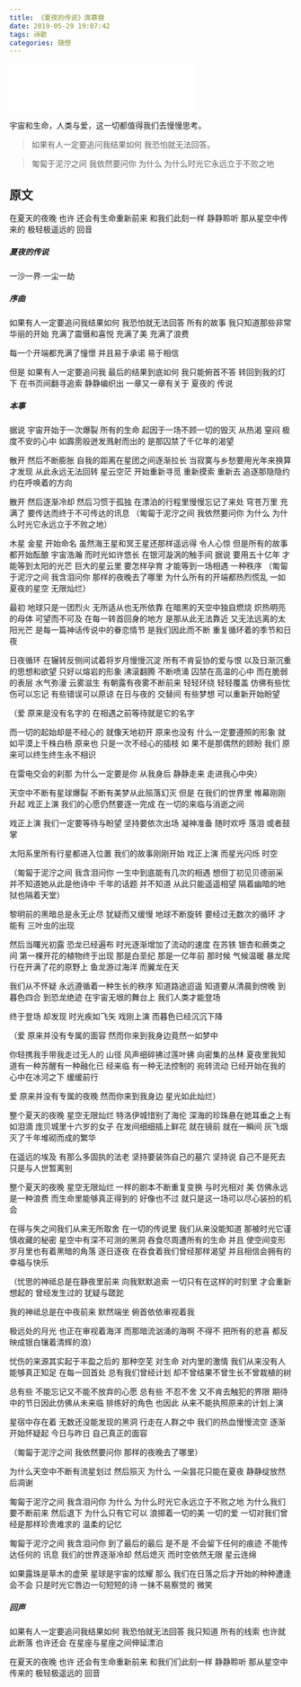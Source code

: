 ```yaml
---
title: 《夏夜的传说》席慕蓉
date: 2019-05-29 19:07:42
tags: 诗歌
categories: 随想
---
```


<iframe frameborder="no" border="0" marginwidth="0" marginheight="0" width=330 height=86 src="//music.163.com/outchain/player?type=3&id=2060398574&auto=0&height=66"></iframe>

宇宙和生命，人类与爱，这一切都值得我们去慢慢思考。

> 如果有人一定要追问我结果如何
> 我恐怕就无法回答。

> 匍匐于泥泞之间 
> 我依然要问你 为什么 
> 为什么时光它永远立于不败之地

<!-- more -->

## 原文

在夏天的夜晚 也许 
还会有生命重新前来 
和我们此刻一样 静静聆听 
那从星空中传来的 
极轻极遥远的 回音

##### 夏夜的传说 

一沙一界·一尘一劫

##### 序曲

如果有人一定要追问我结果如何 
我恐怕就无法回答 
所有的故事 
我只知道那些非常华丽的开始 
充满了震慑和喜悦 
充满了美 充满了浪费

每一个开端都充满了憧憬 
并且易于承诺 易于相信

但是 如果有人一定要追问我 
最后的结果到底如何 
我只能俯首不答 转回到我的灯下 
在书页间翻寻追索 
静静编织出 一章又一章有关于 
夏夜的 传说

##### 本事

据说 宇宙开始于一次爆裂 
所有的生命 
起因于一场不顾一切的毁灭 
从热渴 窒闷 极度不安的心中 
如霹雳般迸发溅射而出的 
是那囚禁了千亿年的渴望

散开 然后不断膨胀 
自我的距离在星团之间逐渐拉长 
当寂寞与乡愁要用光年来换算 
才发现 
从此永远无法回转 
星云空茫 开始重新寻觅 
重新摸索 重新去 
追逐那隐隐约约在呼唤着的方向

散开 然后逐渐冷却 
然后习惯于孤独 
在漂泊的行程里慢慢忘记了来处 
穹苍万里 充满了 
要传达而终于不可传达的讯息 
（匍匐于泥泞之间 
我依然要问你 为什么 
为什么时光它永远立于不败之地）

木星 金星 开始命名 
虽然海王星和冥王星还那样遥远得 
令人心惊 
但是所有的故事都开始酝酿 
宇宙浩瀚 而时光如许悠长 
在银河漩涡的触手间 据说 
要用五十亿年 
才能等到太阳的光芒 
巨大的星云里 要怎样孕育 
才能等到一场相遇 一种秩序 
（匍匐于泥泞之间 
我含泪问你 
那样的夜晚去了哪里 
为什么所有的开端都热烈慌乱 
一如夏夜的星空 无限灿烂）

最初 地球只是一团烈火 
无所适从也无所依靠 
在暗黑的天空中独自燃烧 
炽热明亮的母体 可望而不可及 
在每一转首回身的地方 
是那从此无法靠近 
又无法远离的太阳光芒 
是每一篇神话传说中的眷恋情节 
是我们因此而不断 
重复循环着的季节和日夜

日夜循环 
在辗转反侧间试着将岁月慢慢沉淀 
所有不肯妥协的爱与恨 
以及日渐沉重的思想和欲望 
只好以熔岩的形象 沸滚翻腾 
不断喷涌 囚禁在高温的心中 
而在脆弱的表层 
水气弥漫 云雾滋生 
有朝露有夜雾不断前来 轻轻环绕 
轻轻覆盖 
仿佛有些忧伤可以忘记 
有些错误可以原谅 在日与夜的 
交替间 
有些梦想 可以重新开始盼望

（爱 原来是没有名字的 
在相遇之前等待就是它的名字

而一切的起始却是不经心的 
就像天地初开 原来也没有 
什么一定要遵照的形象 就 
如平漠上千株白杨 原来也 
只是一次不经心的插枝 如 
果不是那偶然的顾盼 我们 
原来可以终生终生永不相识

在雷电交会的刹那 
为什么一定要是你 从我身后 
静静走来 
走进我心中央）

天空中不断有星球爆裂 
不断有美梦从此殒落幻灭 
但是 在我们的世界里 
帷幕刚刚升起 戏正上演 
我们的心愿仍然要逐一完成 
在一切的来临与消逝之间

戏正上演 
我们一定要等待与盼望 
坚持要依次出场 凝神准备 
随时欢呼 落泪 或者鼓掌

太阳系里所有行星都进入位置 
我们的故事刚刚开始 戏正上演 
而星光闪烁 时空

（匍匐于泥泞之间 
我含泪问你 
一生中到底能有几次的相遇 
想但丁初见贝德丽采 
并不知道她从此是他诗中 
千年的话题 并不知道 
从此只能遥遥相望 
隔着幽暗的地狱也隔着天堂）

黎明前的黑暗总是永无止尽 
犹疑而又缓慢 地球不断旋转
要经过无数次的循环 才能有 
三叶虫的出现

然后当曙光初露 恐龙已经遍布 
时光逐渐增加了流动的速度 
在苏铁 银杏和蕨类之间 
第一棵开花的植物终于出现 
那是白垩纪 那是一亿年前 
那时候 气候温暖 
暴龙爬行在开满了花的原野上 
鱼龙游过海洋 而翼龙在天

我们从不怀疑 
永远遵循着一种生长的秩序 
知道路途迢遥 
知道要从清晨到傍晚 
到暮色四合 
到恐龙绝迹 
在宇宙无垠的舞台上 
我们人类才能登场

终于登场 却发现 
时光疾如飞矢 戏刚上演 
而暮色已经沉沉下降

（爱 原来并没有专属的面容 
然而你来到我身边竟然一如梦中

你轻携我手带我走过无人的 
山径 风声细碎拂过莲叶拂 
向密集的丛林 夏夜里我知 
道有一种苏醒有一种融化已 
经来临 有一种无法控制的 
宛转流动 已经开始在我的 
心中在冰河之下 缓缓前行

爱 原来并没有专属的夜晚 
然而你来到我身边 星光如此灿烂）

整个夏天的夜晚 星空无限灿烂 
特洛伊城惜别了海伦 
深海的珍珠悬在她耳垂之上有如泪滴 
庞贝城里十六岁的女子 
在发间细细插上鲜花 
就在镜前 就在一瞬间 
灰飞烟灭了千年堆砌而成的繁华

在遥远的埃及 
有那么多固执的法老 
坚持要装饰自己的墓穴 
坚持说 
自己不是死去 只是与人世暂离别

整个夏天的夜晚 星空无限灿烂 
一样的剧本不断重复变换 
与时光相对 
美 仿佛永远是一种浪费 
而生命里能够真正得到的 
好像也不过 
就只是这一场可以尽心装扮的机会

在得与失之间我们从来无所取舍 
在一切的传说里 
我们从来没能知道 
那被时光它谨慎收藏的秘密 
星空中有深不可测的黑洞 
吞食尽周遭所有的生命 并且 
使空间变形 
岁月里也有着黑暗的角落 
逐日逐夜 
在吞食着我们曾经那样渴望 
并且相信会拥有的 幸福与快乐

（忧思的神祗总是在静夜里前来 
向我默默追索 
一切只有在这样的时刻里 
才会重新想起的 
曾经发生过的 犹疑与蹉跎

我的神祗总是在中夜前来 
默然端坐 俯首依依审视着我

极远处的月光 
也正在审视着海洋 
而那暗流汹涌的海啊 不得不 
把所有的悲喜 
都反映成银白镶着清辉的浪）

忧伤的来源其实起于丰盈之后的 
那种空芜 
对生命 对内里的激情 
我们从来没有人能够真正知足 
在每一回首处 
总有我们曾经计划 
却不曾结果不曾生长不曾栽植的树

总有些 
不能忘记又不能不放弃的心愿 
总有些 不忍不舍 
又不肯去触犯的界限 
期待中的节日因此仿佛从未来临 
排练好的角色 也因此 
从来不能执照原来的计划上演

星宿中存在着 
无数还没能发现的黑洞 
行走在人群之中 
我们的热血慢慢流空 
逐渐开始怀疑起 今日与昨日 
自己真正的面容

（匍匐于泥泞之间 
我依然要问你 
那样的夜晚去了哪里）

为什么天空中不断有流星划过 
然后殒灭 为什么 
一朵昙花只能在夏夜 
静静绽放然后凋谢

匍匐于泥泞之间 
我含泪问你 为什么 
为什么时光它永远立于不败之地 
为什么我们要不断前来 然后退下 
为什么只有它可以 
浪掷着一切的美 一切的爱 
一切对我们曾经是那样珍贵难求的 
温柔的记忆

匍匐于泥泞之间 
我含泪问你 
到了最后的最后 是不是 
不会留下任何的痕迹 
不能传达任何的 
讯息 我们的世界逐渐冷却 
然后熄灭 
而时空依然无限 星云连绵

如果露珠是草木的虚荣 
星球是宇宙的炫耀 
那么 
我们在日落之后才开始的种种遭逢 
会不会 
只是时光它唇边一句短短的诗 
一抹不易察觉的 微笑

##### 回声

如果有人一定要追问我结果如何 
我恐怕就无法回答 
我只知道 
所有的线索 也许就此断落 
也许还会 
在星座与星座之间伸延漂泊

在夏天的夜晚 也许 
还会有生命重新前来 
和我们们此刻一样 静静聆听 
那从星空中传来的 
极轻极遥远的 回音